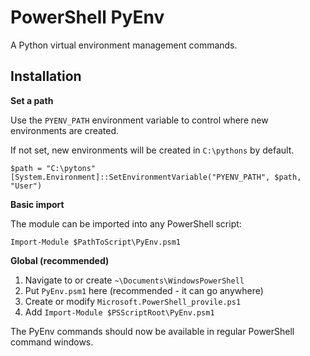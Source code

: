 PowerShell PyEnv
===

A Python virtual environment management commands.

## Installation

**Set a path**


Use the `PYENV_PATH` environment variable to control where new environments are created.

If not set, new environments will be created in `C:\pythons` by default.

```
$path = "C:\pytons"
[System.Environment]::SetEnvironmentVariable("PYENV_PATH", $path, "User")
```

**Basic import**

The module can be imported into any PowerShell script:

```
Import-Module $PathToScript\PyEnv.psm1
```

**Global (recommended)**

1. Navigate to or create `~\Documents\WindowsPowerShell`
1. Put `PyEnv.psm1` here (recommended - it can go anywhere)
1. Create or modify `Microsoft.PowerShell_provile.ps1`
1. Add `Import-Module $PSScriptRoot\PyEnv.psm1`

The PyEnv commands should now be available in regular PowerShell command windows. 